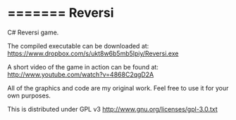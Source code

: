 =======
Reversi
=======

C# Reversi game.  

The compiled executable can be downloaded at:
https://www.dropbox.com/s/ukt8w6b5mb5lpiy/Reversi.exe

A short video of the game in action can be found at:
http://www.youtube.com/watch?v=4868C2qgD2A

All of the graphics and code are my original work.  Feel free to use it for your own purposes.

This is distributed under GPL v3
http://www.gnu.org/licenses/gpl-3.0.txt
